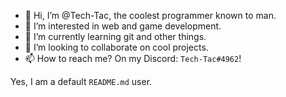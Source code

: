 - 👋 Hi, I’m @Tech-Tac, the coolest programmer known to man.
- 👀 I’m interested in web and game development.
- 🌱 I’m currently learning git and other things.
- 💞️ I’m looking to collaborate on cool projects.
- 📫 How to reach me? On my Discord: `Tech-Tac#4962`!

Yes, I am a default `README.md` user.
